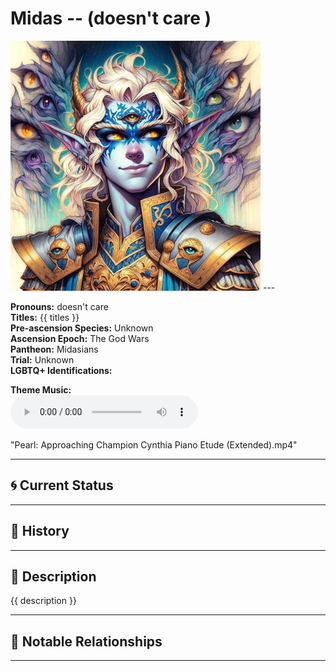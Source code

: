 # Midas  --  (doesn't care )

<!-- Optional  -->
<img src="Midas.jpg" alt="Midas" style="width:400px;"/>
---

**Pronouns:** doesn't care  
**Titles:** {{ titles }}  
**Pre-ascension Species:** Unknown  
**Ascension Epoch:** The God Wars  
**Pantheon:** Midasians  
**Trial:** Unknown  
**LGBTQ+ Identifications:**   


**Theme Music:**  
<audio controls>
  <source src="Midas | Pearl: Approaching Champion Cynthia Piano Etude (Extended).mp4" type="audio/mpeg">
  Your browser does not support the audio element.
</audio>

"Pearl: Approaching Champion Cynthia Piano Etude (Extended).mp4"

---

## 🌀 Current Status


---

## 📜 History


---

## 🧠 Description
{{ description }}

---

## 🧩 Notable Relationships

---
